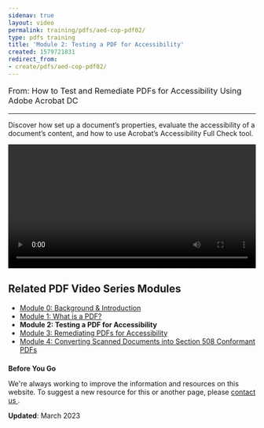 ```yaml
---
sidenav: true
layout: video
permalink: training/pdfs/aed-cop-pdf02/
type: pdfs training
title: 'Module 2: Testing a PDF for Accessibility'
created: 1579721831
redirect_from:
- create/pdfs/aed-cop-pdf02/
---
```


[comment]: <> (# Module 2: Testing a PDF for Accessibility)

<p style="font-size:115%">
  From: How to Test and Remediate PDFs for Accessibility Using Adobe Acrobat DC
</p>

* * *

Discover how set up a document&rsquo;s properties, evaluate the accessibility of a document&rsquo;s content, and how to use Acrobat&rsquo;s Accessibility Full Check tool.

<video controls="controls" data-vscid="3qesx4ovd" style="width:100%"><source src="https://assets.section508.gov/files/aed-cop-pdf-m02.mp4" type="video/mp4" /></video>

## Related PDF Video Series Modules

  * [Module 0: Background & Introduction][0]
  * [Module 1: What is a PDF?][1]
  * **Module 2: Testing a PDF for Accessibility**
  * [Module 3: Remediating PDFs for Accessibility][3]
  * [Module 4: Converting Scanned Documents into Section 508 Conformant PDFs][4]

<div class="border-base radius-lg border-1px" style="margin-top: 1.5em;">
<div class="padding-1">
<p class="text-large"><strong>Before You Go</strong></p>
<p>We're always working to improve the information and resources on this website. To suggest a new resource for this or another page, please <a href="mailto:section.508@gsa.gov">contact us
</a>.</p>
</div>
</div>

**Updated**: March 2023

 [0]: {{site.baseurl}}/training/pdfs/aed-cop-pdf00/
 [1]: {{site.baseurl}}/training/pdfs/aed-cop-pdf01/
 [2]: {{site.baseurl}}/training/pdfs/aed-cop-pdf02/
 [3]: {{site.baseurl}}/training/pdfs/aed-cop-pdf03/
 [4]: {{site.baseurl}}/training/pdfs/aed-cop-pdf04/